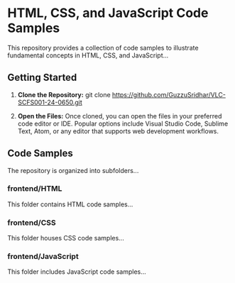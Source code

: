 # HTML, CSS, and JavaScript Code Samples

This repository provides a collection of code samples to illustrate fundamental concepts in HTML, CSS, and JavaScript...

## Getting Started

1. **Clone the Repository:**
git clone https://github.com/GuzzuSridhar/VLC-SCFS001-24-0650.git

2. **Open the Files:**
Once cloned, you can open the files in your preferred code editor or IDE. Popular options include Visual Studio Code, Sublime Text, Atom, or any editor that supports web development workflows.

## Code Samples

The repository is organized into subfolders...

### frontend/HTML 

This folder contains HTML code samples...

### frontend/CSS

This folder houses CSS code samples...

### frontend/JavaScript

This folder includes JavaScript code samples...
